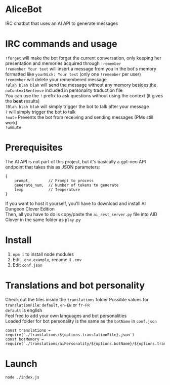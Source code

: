 # AliceBot

IRC chatbot that uses an AI API to generate messages

# IRC commands and usage

`!forget` will make the bot forget the current conversation, only keeping her presentation and memories acquired
through `!remember`  
`!remember Your text` will insert a message from you in the bot's memory formatted like `yourNick: Your text` (only
one `!remember` per user)  
`!remember` will delete your remembered message  
`!Blah blah blah` will send the message without any memory besides the `noContextSentence` included in personality
traduction file  
You can use the `!` prefix to ask questions without using the context (it gives the **best** results)  
`?Blah blah blah` will simply trigger the bot to talk after your message  
`?` will simply trigger the bot to talk  
`!mute` Prevents the bot from receiving and sending messages (PMs still work)  
`!unmute`

# Prerequisites

The AI API is not part of this project, but it's basically a gpt-neo API endpoint that takes this as JSON parameters:

```
{
    prompt,        // Prompt to process
    generate_num,  // Number of tokens to generate
    temp           // Temperature
}
```

If you want to host it yourself, you'll have to download and install AI Dungeon Clover Edition  
Then, all you have to do is copy/paste the `ai_rest_server.py` file into AID Clover in the same folder as `play.py`

# Install

1. `npm i` to install node modules
2. Edit `.env.example`, rename it `.env`
3. Edit `conf.json`

# Translations and bot personality

Check out the files inside the `translations` folder Possible values for `translationFile`: `default`, `en-EN`
or `fr-FR`  
`default` is english  
Feel free to add your own languages and bot personalities  
Loaded folder for bot personality is the same as the `botName` in `conf.json`

```
const translations = require(`./translations/${options.translationFile}.json`)
const botMemory = require(`./translations/aiPersonality/${options.botName}/${options.translationFile}.json`)
```

# Launch

`node ./index.js`
